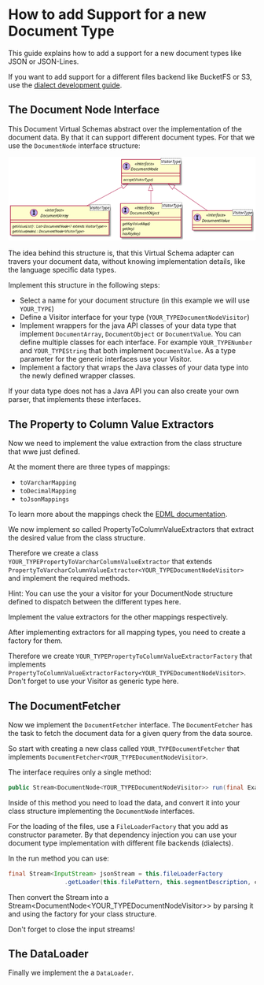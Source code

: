 # How to add Support for a new Document Type

This guide explains how to add a support for a new document types like JSON or JSON-Lines.

If you want to add support for a different files backend like BucketFS or S3, use the [dialect development guide](dialect_development_guide.md).

## The Document Node Interface
This Document Virtual Schemas abstract over the implementation of the document data.
By that it can support different document types.
For that we use the `DocumentNode` interface structure:

![document node](documentnode.png)

The idea behind this structure is, that this Virtual Schema adapter can travers your document data, without knowing 
implementation details, like the language specific data types.

Implement this structure in the following steps:

* Select a name for your document structure (in this example we will use `YOUR_TYPE`)
* Define a Visitor interface for your type (`YOUR_TYPEDocumentNodeVisitor`)
* Implement wrappers for the java API classes of your data type that implement `DocumentArray`, `DocumentObject` or `DocumentValue`.
  You can define multiple classes for each interface. For example `YOUR_TYPENumber` and `YOUR_TYPEString` that both implement `DocumentValue`.
  As a type parameter for the generic interfaces use your Visitor.
* Implement a factory that wraps the Java classes of your data type into the newly defined wrapper classes.

If your data type does not has a Java API you can also create your own parser, that implements these interfaces. 
  
 ## The Property to Column Value Extractors
 
 Now we need to implement the value extraction from the class structure that wwe just defined.
 
 At the moment there are three types of mappings:
 
 * `toVarcharMapping`
 * `toDecimalMapping`
 * `toJsonMappings`
 
 To learn more about the mappings check the [EDML documentation](https://github.com/exasol/virtual-schema-common-document/blob/master/doc/user_guide/edml_user_guide.md).  

We now implement so called PropertyToColumnValueExtractors that extract the desired value from the class structure.

Therefore we create a class `YOUR_TYPEPropertyToVarcharColumnValueExtractor` that extends `PropertyToVarcharColumnValueExtractor<YOUR_TYPEDocumentNodeVisitor>` and implement the required methods.

Hint: You can use the your a visitor for your DocumentNode structure defined to dispatch between the different types here.

Implement the value extractors for the other mappings respectively.

After implementing extractors for all mapping types, you need to create a factory for them.

Therefore we create `YOUR_TYPEPropertyToColumnValueExtractorFactory` that implements `PropertyToColumnValueExtractorFactory<YOUR_TYPEDocumentNodeVisitor>`.
Don't forget to use your Visitor as generic type here.

## The DocumentFetcher

Now we implement the `DocumentFetcher` interface.
The `DocumentFetcher` has the task to fetch the document data for a given query from the data source.

So start with creating a new class called `YOUR_TYPEDocumentFetcher` that implements `DocumentFetcher<YOUR_TYPEDocumentNodeVisitor>`.

The interface requires only a single method:

```java
public Stream<DocumentNode<YOUR_TYPEDocumentNodeVisitor>> run(final ExaConnectionInformation connectionInformation) {
```

Inside of this method you need to load the data, and convert it into your class structure implementing the `DocumentNode` interfaces.

For the loading of the files, use a `FileLoaderFactory` that you add as constructor parameter.
By that dependency injection you can use your document type implementation with different file backends (dialects).

In the run method you can use:

```java
final Stream<InputStream> jsonStream = this.fileLoaderFactory
                .getLoader(this.filePattern, this.segmentDescription, connectionInformation).loadFiles();
```

Then convert the Stream<InputStream> into a Stream<DocumentNode<YOUR_TYPEDocumentNodeVisitor>> by parsing it and using the factory for your class structure.

Don't forget to close the input streams!

## The DataLoader

Finally we implement the a `DataLoader`.





